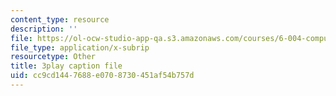 ```yaml
---
content_type: resource
description: ''
file: https://ol-ocw-studio-app-qa.s3.amazonaws.com/courses/6-004-computation-structures-spring-2017/cc9cd1447688e0708730451af54b757d_P_YdbHBRzC4.srt
file_type: application/x-subrip
resourcetype: Other
title: 3play caption file
uid: cc9cd144-7688-e070-8730-451af54b757d
---
```

